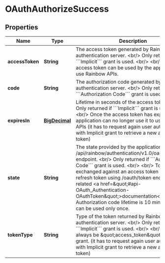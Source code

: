 
# OAuthAuthorizeSuccess

## Properties
Name | Type | Description | Notes
------------ | ------------- | ------------- | -------------
**accessToken** | **String** | The access token generated by Rainbow authentication server. &lt;br/&gt; Only returned if &#x60;&#x60;&#x60;Implicit&#x60;&#x60;&#x60; grant is used. &lt;br/&gt; &lt;br/&gt; The access token can be used by the application to use Rainbow APIs. |  [optional]
**code** | **String** | The authorization code generated by Rainbow authentication server. &lt;br/&gt; Only returned if &#x60;&#x60;&#x60;Authorization Code&#x60;&#x60;&#x60; grant is used. | 
**expiresIn** | [**BigDecimal**](BigDecimal.md) | Lifetime in seconds of the access token. &lt;br/&gt; Only returned if &#x60;&#x60;&#x60;Implicit&#x60;&#x60;&#x60; grant is used. &lt;br/&gt; &lt;br/&gt; Once the access token has expired, the application can no longer use it to use Rainbow APIs (it has to request again user authorization with Implicit grant to retrieve a new access token) |  [optional]
**state** | **String** | The state provided by the application to GET /api/rainbow/authentication/v1.0/oauth/authorize endpoint. &lt;br/&gt; Only returned if &#x60;&#x60;&#x60;Authorization Code&#x60;&#x60;&#x60; grant is used. &lt;br/&gt; &lt;br/&gt; To be exchanged against an access token and a refresh token using /oauth/token endpoint (see related &lt;a href&#x3D;\&quot;#api-OAuth_Authentication-OAuthToken\&quot;&gt;documentation&lt;/a&gt;). &lt;br/&gt; Authorization code lifetime is 10 minutes and it can be used only once. | 
**tokenType** | **String** | Type of the token returned by Rainbow authentication server. &lt;br/&gt; Only returned if &#x60;&#x60;&#x60;Implicit&#x60;&#x60;&#x60; grant is used. &lt;br/&gt; &lt;br/&gt; It will always be \&quot;access_token\&quot; for Implicit grant. (it has to request again user authorization with Implicit grant to retrieve a new access token) |  [optional]



